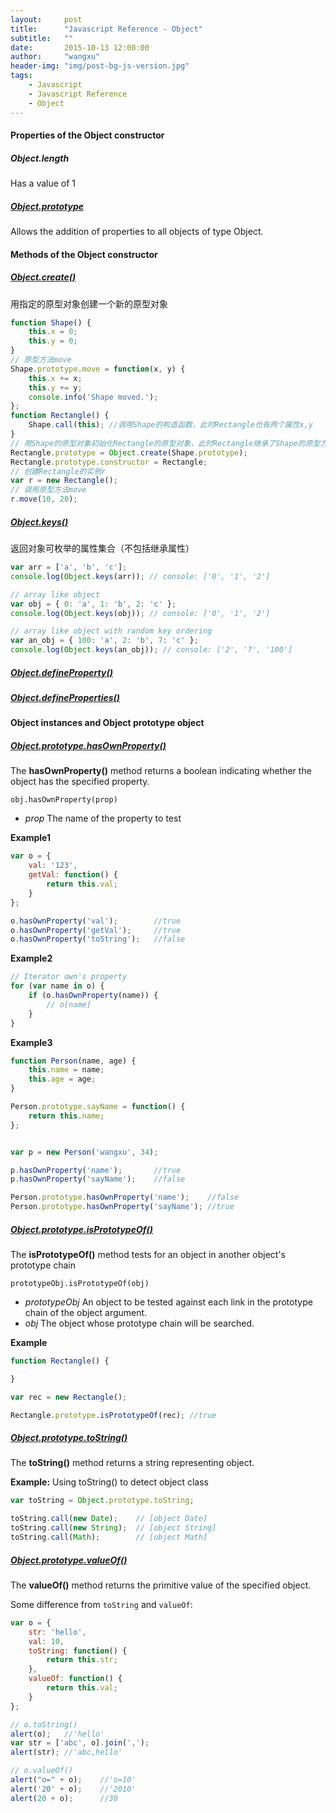 ```yaml
---
layout:     post
title:      "Javascript Reference - Object"
subtitle:   ""
date:       2015-10-13 12:00:00
author:     "wangxu"
header-img: "img/post-bg-js-version.jpg"
tags:
    - Javascript
    - Javascript Reference
    - Object
---
```


#### Properties of the Object constructor

##### Object.length

Has a value of 1

##### [Object.prototype](https://developer.mozilla.org/en-US/docs/Web/JavaScript/Reference/Global_Objects/Object/prototype)

Allows the addition of properties to all objects of type Object.


#### Methods of the Object constructor

##### [Object.create()](https://developer.mozilla.org/en-US/docs/Web/JavaScript/Reference/Global_Objects/Object/create)

用指定的原型对象创建一个新的原型对象

```javascript
function Shape() {
    this.x = 0;
    this.y = 0;
}
// 原型方法move
Shape.prototype.move = function(x, y) {
    this.x += x;
    this.y += y;
    console.info('Shape moved.');
};
function Rectangle() {
    Shape.call(this); //调用Shape的构造函数，此时Rectangle也有两个属性x,y
}
// 用Shape的原型对象初始化Rectangle的原型对象，此时Rectangle继承了Shape的原型方法move
Rectangle.prototype = Object.create(Shape.prototype);
Rectangle.prototype.constructor = Rectangle;
// 创建Rectangle的实例r
var r = new Rectangle();
// 调用原型方法move
r.move(10, 20);
```

##### [Object.keys()](https://developer.mozilla.org/en-US/docs/Web/JavaScript/Reference/Global_Objects/Object/keys)

返回对象可枚举的属性集合（不包括继承属性）

```javascript
var arr = ['a', 'b', 'c'];
console.log(Object.keys(arr)); // console: ['0', '1', '2']

// array like object
var obj = { 0: 'a', 1: 'b', 2: 'c' };
console.log(Object.keys(obj)); // console: ['0', '1', '2']

// array like object with random key ordering
var an_obj = { 100: 'a', 2: 'b', 7: 'c' };
console.log(Object.keys(an_obj)); // console: ['2', '7', '100']
```

##### [Object.defineProperty()](https://developer.mozilla.org/en-US/docs/Web/JavaScript/Reference/Global_Objects/Object/defineProperty)

##### [Object.defineProperties()](https://developer.mozilla.org/en-US/docs/Web/JavaScript/Reference/Global_Objects/Object/defineProperties)

#### Object instances and Object prototype object


##### [Object.prototype.hasOwnProperty()](https://developer.mozilla.org/en-US/docs/Web/JavaScript/Reference/Global_Objects/Object/hasOwnProperty)

The **hasOwnProperty()** method returns a boolean indicating whether the object has the specified property.

`obj.hasOwnProperty(prop)`

* *prop* The name of the property to test

**Example1**

```javascript
var o = {
    val: '123',
    getVal: function() {
        return this.val;
    }
};

o.hasOwnProperty('val');        //true
o.hasOwnProperty('getVal');     //true
o.hasOwnProperty('toString');   //false
```

**Example2**

```javascript
// Iterator own's property
for (var name in o) {
    if (o.hasOwnProperty(name)) {
        // o[name]
    }
}
```

**Example3**

```javascript
function Person(name, age) {
    this.name = name;
    this.age = age;
}

Person.prototype.sayName = function() {
    return this.name;
};


var p = new Person('wangxu', 34);

p.hasOwnProperty('name');       //true
p.hasOwnProperty('sayName');    //false

Person.prototype.hasOwnProperty('name');    //false
Person.prototype.hasOwnProperty('sayName'); //true
```

##### [Object.prototype.isPrototypeOf()](https://developer.mozilla.org/en-US/docs/Web/JavaScript/Reference/Global_Objects/Object/isPrototypeOf)

The **isPrototypeOf()** method tests for an object in another object's prototype chain

`prototypeObj.isPrototypeOf(obj)`

* *prototypeObj* An object to be tested against each link in the prototype chain of the object argument.
* *obj* The object whose prototype chain will be searched. 

**Example**

```javascript
function Rectangle() {

}

var rec = new Rectangle();

Rectangle.prototype.isPrototypeOf(rec); //true
```

##### [Object.prototype.toString()](https://developer.mozilla.org/en-US/docs/Web/JavaScript/Reference/Global_Objects/Object/toString)

The **toString()** method returns a string representing object.

**Example:** Using toString() to detect object class

```javascript
var toString = Object.prototype.toString;

toString.call(new Date);    // [object Date]
toString.call(new String);  // [object String]
toString.call(Math);        // [object Math]
```
##### [Object.prototype.valueOf()](https://developer.mozilla.org/en-US/docs/Web/JavaScript/Reference/Global_Objects/Object/valueOf)

The **valueOf()** method returns the primitive value of the specified object.

Some difference from `toString` and `valueOf`:

```javascript
var o = {
    str: 'hello',
    val: 10,
    toString: function() {
        return this.str;
    },
    valueOf: function() {
        return this.val;
    }
};

// o.toString()
alert(o);   //'hello'
var str = ['abc', o].join(','); 
alert(str); //'abc,hello'

// o.valueOf()
alert("o=" + o);    //'o=10'
alert('20' + o);    //'2010'
alert(20 + o);      //30
```
